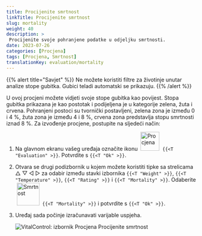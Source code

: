 ```yaml
---
title: Procijenite smrtnost
linkTitle: Procijenite smrtnost
slug: mortality
weight: 40
description: >
 Procijenite svoje pohranjene podatke u odjeljku smrtnosti.
date: 2023-07-26
categories: [Procjena]
tags: [Procjena, Smrtnost]
translationKey: evaluation/mortality
---
```

{{% alert title="Savjet" %}}
Ne možete koristiti filtre za životinje unutar analize stope gubitka. Gubici teladi automatski se prikazuju.
{{% /alert %}}

U ovoj procjeni možete vidjeti svoje stope gubitka kao povijest. Stopa gubitka prikazana je kao postotak i podijeljena je u kategorije zelena, žuta i crvena. Pohranjeni postoci su tvornički postavljeni, zelena zona je između 0 i 4 %, žuta zona je između 4 i 8 %, crvena zona predstavlja stopu smrtnosti iznad 8 %.
Za izvođenje procjene, postupite na sljedeći način:

1. Na glavnom ekranu vašeg uređaja označite ikonu &nbsp;<img src="/icons/main/evaluation.svg" width="50" align="bottom" alt="Procjena" />&nbsp; `{{<T "Evaluation" >}}`. Potvrdite s `{{<T "Ok" >}}`.

2. Otvara se drugi podizbornik u kojem možete koristiti tipke sa strelicama △ ▽ ◁ ▷ za odabir između stavki izbornika `{{<T "Weight" >}}`, `{{<T "Temperature" >}}`, `{{<T "Rating" >}}` i `{{<T "Mortality" >}}`. Odaberite &nbsp;<img src="/icons/evaluation/calflosses.svg" width="60" align="bottom" alt="Smrtnost" />&nbsp; `{{<T "Mortality" >}}` i potvrdite s `{{<T "Ok" >}}`.

3. Uređaj sada počinje izračunavati varijable uspjeha.

   ![VitalControl: izbornik Procjena Procijenite smrtnost](../images/mortality.png "Procijenite smrtnost")

